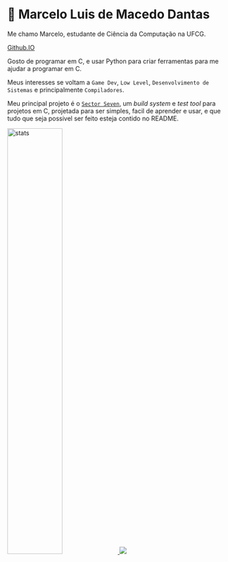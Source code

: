 # 🐪 Marcelo Luis de Macedo Dantas
Me chamo Marcelo, estudante de Ciência da Computação na UFCG.

[Github.IO](https://marceloluisdantas.github.io/chapelaria.github.io/)

Gosto de programar em C, e usar Python para criar ferramentas para me ajudar a programar em C.

Meus interesses se voltam a `Game Dev`, `Low Level`, `Desenvolvimento de Sistemas` e principalmente `Compiladores`. 

Meu principal projeto é o [`Sector Seven`](https://github.com/MarceloLuisDantas/Sector-Seven), um *build system* e *test tool* para projetos em C, projetada para ser simples, facil de aprender e usar, e que tudo que seja possivel ser feito esteja contido no README. 

<link rel="stylesheet" href="https://cdn.jsdelivr.net/gh/devicons/devicon@v2.15.1/devicon.min.css">

<a href="#">
  <img width="49.8%"  src="https://github-readme-stats.vercel.app/api?username=MarceloLuisDantas&show_icons=true&theme=github_dark&rank_icon=github&hide_border=true" alt="stats" />
  <img src="https://github-readme-stats.vercel.app/api/top-langs/?username=MarceloLuisDantas&layout=compact&theme=github_dark&hide_border=true" />
</a>

<!-- <br>
<br>
<div style="display: flex; justify-content: center; align-items: center; gap: 20px;">
    <img src="imgs/asm.png" height="28">  
    <img src="imgs/vazio.png" height="10">   
    <img src="imgs/C_Logo.png" height="30">
    <img src="imgs/vazio.png" height="10">   
    <img src="imgs/Go_Logo_Blue.svg.png" height="23">
    <img src="imgs/vazio.png" height="10">   
    <img src="imgs/Nim-logo.png" height="25">
    <img src="imgs/vazio.png" height="10">   
    <img src="imgs/zig.png" height="30">
</div> -->
